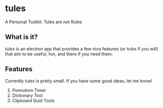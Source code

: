 # tules
A Personal Toolkit: Tules are not Rules


## What is it?
_tules_ is an electron app that provides a few nice features (or _tules_ if you will) that aim to be useful, fun, and there if you need them.


## Features
Currently tules is pretty small. If you have some good ideas, let me know!

1. Pomodoro Timer
2. Dictionary Tool
3. Clipboard Guid Tools
